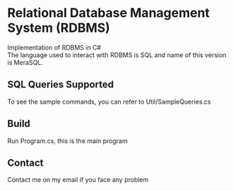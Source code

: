 Relational Database Management System (RDBMS)
=============================================
Implementation of RDBMS in C#<br>
The language used to interact with RDBMS is SQL and name of this version is MeraSQL.

SQL Queries Supported
----------------------
To see the sample commands, you can refer to Util/SampleQueries.cs

Build
---------
Run Program.cs, this is the main program

Contact
--------
Contact me on my email if you face any problem